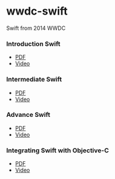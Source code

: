 wwdc-swift
==========
Swift from 2014 WWDC

### Introduction Swift
- [PDF](http://devstreaming.apple.com/videos/wwdc/2014/402xxgg8o88ulsr/402/402_introduction_to_swift.pdf?dl=1)
- [Video](http://devstreaming.apple.com/videos/wwdc/2014/402xxgg8o88ulsr/402/402_sd_introduction_to_swift.mov?dl=1)

### Intermediate Swift
- [PDF](http://devstreaming.apple.com/videos/wwdc/2014/403xxksrj0qs8c0/403/403_intermediate_swift.pdf?dl=1)
- [Video](http://devstreaming.apple.com/videos/wwdc/2014/403xxksrj0qs8c0/403/403_sd_intermediate_swift.mov?dl=1)
 
### Advance Swift
- [PDF](http://devstreaming.apple.com/videos/wwdc/2014/404xxdxsstkaqjb/404/404_advanced_swift.pdf?dl=1")
- [Video](http://devstreaming.apple.com/videos/wwdc/2014/404xxdxsstkaqjb/404/404_sd_advanced_swift.mov?dl=1)

### Integrating Swift with Objective-C
- [PDF](http://devstreaming.apple.com/videos/wwdc/2014/406xxssvkspk997/406/406_integrating_swift_with_objective_c.pdf?dl=1)
- [Video](http://devstreaming.apple.com/videos/wwdc/2014/406xxssvkspk997/406/406_sd_integrating_swift_with_objective_c.mov?dl=1)
